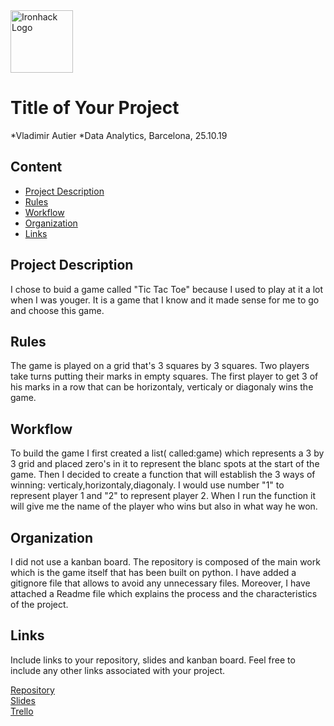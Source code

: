 <img src="https://bit.ly/2VnXWr2" alt="Ironhack Logo" width="100"/>

# Title of Your Project
*Vladimir Autier
*Data Analytics, Barcelona, 25.10.19

## Content
- [Project Description](#project-description)
- [Rules](#rules)
- [Workflow](#workflow)
- [Organization](#organization)
- [Links](#links)

## Project Description
I chose to buid a game called "Tic Tac Toe" because I used to play at it a lot when I was youger. It is a game that I know and it made sense for me to go and choose this game.


## Rules
The game is played on a grid that's 3 squares by 3 squares. Two players take turns putting their marks in empty squares.
The first player to get 3 of his marks in a row that can be horizontaly, verticaly or diagonaly wins the game.


## Workflow

To build the game I first created a list( called:game) which represents a 3 by 3 grid and placed zero's in it to represent the blanc spots at the start of the game. Then I decided to create a function that will establish the 3 ways of winning: verticaly,horizontaly,diagonaly. I would use number "1" to represent player 1 and "2" to represent player 2. When I run the function it will give me the name of the player who wins but also in what way he won. 

## Organization

I did not use a kanban board.
The repository is composed of the main work which is the game itself that has been built on python. I have added a gitignore file that allows to avoid any unnecessary files. Moreover, I have attached a Readme file which explains the process and the characteristics of the project.


## Links
Include links to your repository, slides and kanban board. Feel free to include any other links associated with your project.

[Repository](https://github.com/)  
[Slides](https://slides.com/)  
[Trello](https://trello.com/en)  
